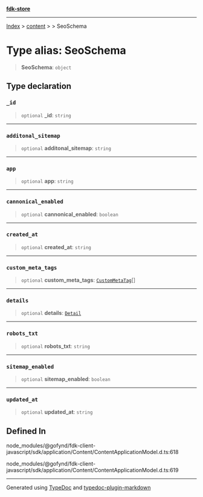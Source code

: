 [**fdk-store**](../../../README.md)
***

[Index](../../../API.md) > [content](../../README.md) > [<internal>](../README.md) > SeoSchema

# Type alias: SeoSchema

> **SeoSchema**: `object`

## Type declaration

### `_id`

> `optional` **\_id**: `string`

***

### `additonal_sitemap`

> `optional` **additonal\_sitemap**: `string`

***

### `app`

> `optional` **app**: `string`

***

### `cannonical_enabled`

> `optional` **cannonical\_enabled**: `boolean`

***

### `created_at`

> `optional` **created\_at**: `string`

***

### `custom_meta_tags`

> `optional` **custom\_meta\_tags**: [`CustomMetaTag`](type-alias.CustomMetaTag.md)[]

***

### `details`

> `optional` **details**: [`Detail`](type-alias.Detail.md)

***

### `robots_txt`

> `optional` **robots\_txt**: `string`

***

### `sitemap_enabled`

> `optional` **sitemap\_enabled**: `boolean`

***

### `updated_at`

> `optional` **updated\_at**: `string`

## Defined In

node\_modules/@gofynd/fdk-client-javascript/sdk/application/Content/ContentApplicationModel.d.ts:618

node\_modules/@gofynd/fdk-client-javascript/sdk/application/Content/ContentApplicationModel.d.ts:619

***
Generated using [TypeDoc](https://typedoc.org/) and [typedoc-plugin-markdown](https://www.npmjs.com/package/typedoc-plugin-markdown)
